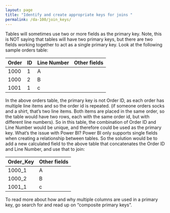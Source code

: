 ```yaml
---
layout: page
title: "Identify and create appropriate keys for joins "
permalink: /da-100/join_keys/
---
```


Tables will sometimes use two or more fields as the primary key. Note, this is NOT saying that tables will have two primary keys, but there are two fields working together to act as a single primary key. Look at the following sample orders table:

|Order |ID	|Line Number	|Other fields|
| :------------- | :------------- | :------------- | :------------- |
|1000	|1	|A | |
|1000	|2	|B | |
|1001	|1	|c | |


In the above orders table, the primary key is not Order ID, as each order has multiple line items and so the order id is repeated. (if someone orders socks and a shirt, that’s two line items. Both items are placed in the same order, so the table would have two rows, each with the same order id, but with different line numbers). So in this table, the combination of Order ID and Line Number would be unique, and therefore could be used as the primary key.
What’s the issue with Power BI? Power BI only supports single fields when creating a relationship between tables. So the solution would be to add a new calculated field to the above table that concatenates the Order ID and Line Number, and use that to join:

|Order_Key	|Other fields |
| :------------- | :------------- | 
|1000_1	|A |
|1000_2	|B |
|1001_1	|c |

To read more about how and why multiple columns are used in a primary key, go search for and read up on “composite primary keys”.



